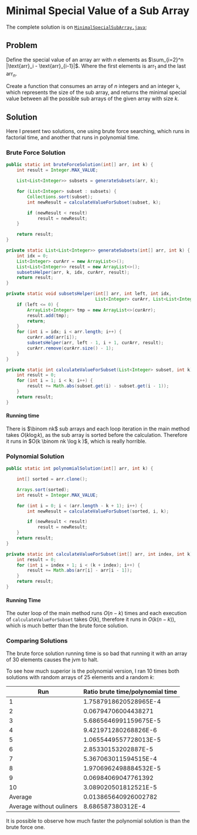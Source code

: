 # Minimal Special Value of a Sub Array

The complete solution is on [`MinimalSpecialSubArray.java`](https://github.com/gpm22/BookExercises/blob/master/Java/Challenges/MinimalSpecialSubArray/MinimalSpecialSubArray.java);

## Problem

Define the special value of an array $\text{arr}$ with $n$ elements as $\sum_{i=2}^n |\text{arr}_i - \text{arr}_{i-1}|$.
Where the first elements is $\text{arr}_1$ and the last $\text{arr}_n$.

Create a function that consumes an array of $n$ integers and an integer `k`, which represents the size of the sub array, and returns the minimal special value between all the possible sub arrays of the given array with size $k$. 

## Solution

Here I present two solutions, one using brute force searching, which runs in factorial time, and another that runs in polynomial time.

### Brute Force Solution

```java
public static int bruteForceSolution(int[] arr, int k) {
    int result = Integer.MAX_VALUE;

    List<List<Integer>> subsets = generateSubsets(arr, k);

    for (List<Integer> subset : subsets) {
        Collections.sort(subset);
        int newResult = calculateValueForSubset(subset, k);

        if (newResult < result)
            result = newResult;
    }

    return result;
}

private static List<List<Integer>> generateSubsets(int[] arr, int k) {
    int idx = 0;
    List<Integer> curArr = new ArrayList<>();
    List<List<Integer>> result = new ArrayList<>();
    subsetsHelper(arr, k, idx, curArr, result);
    return result;
}

private static void subsetsHelper(int[] arr, int left, int idx,
                                  List<Integer> curArr, List<List<Integer>> result) {
    if (left <= 0) {
        ArrayList<Integer> tmp = new ArrayList<>(curArr);
        result.add(tmp);
        return;
    }
    for (int i = idx; i < arr.length; i++) {
        curArr.add(arr[i]);
        subsetsHelper(arr, left - 1, i + 1, curArr, result);
        curArr.remove(curArr.size() - 1);
    }
}

private static int calculateValueForSubset(List<Integer> subset, int k) {
    int result = 0;
    for (int i = 1; i < k; i++) {
        result += Math.abs(subset.get(i) - subset.get(i - 1));
    }
    return result;
}
```

#### Running time

There is $\binom nk$ sub arrays and each loop iteration in the main method takes $O(k \log k)$, as the sub array is sorted before the calculation. Therefore it runs in $O(k \binom nk \log k )$, which is really horrible.

### Polynomial Solution

```java
public static int polynomialSolution(int[] arr, int k) {

    int[] sorted = arr.clone();

    Arrays.sort(sorted);
    int result = Integer.MAX_VALUE;

    for (int i = 0; i < (arr.length - k + 1); i++) {
        int newResult = calculateValueForSubset(sorted, i, k);

        if (newResult < result)
            result = newResult;
    }
    return result;
}

private static int calculateValueForSubset(int[] arr, int index, int k) {
    int result = 0;
    for (int i = index + 1; i < (k + index); i++) {
        result += Math.abs(arr[i] - arr[i - 1]);
    }
    return result;
}
```

#### Running Time

The outer loop of the main method runs $O(n-k)$ times and each execution of `calculateValueForSubset` takes $O(k)$, therefore it runs in $O(k(n-k))$, which is much better than the brute force solution.

### Comparing Solutions

The brute force solution running time is so bad that running it with an array of 30 elements causes the jvm to halt.

To see how much superior is the polynomial version, I ran 10 times both solutions with random arrays of 25 elements and a random $k$:

| Run                      | Ratio $\text{brute time}/ \text{polynomial time}$ |
| ------------------------ | ------------------------------------------------- |
| 1                        | 1.7587918620528965E-4                             |
| 2                        | 0.06794706004438271                               |
| 3                        | 5.6865646991159675E-5                             |
| 4                        | 9.421971280268826E-6                              |
| 5                        | 1.0655449557728013E-5                             |
| 6                        | 2.85330153202887E-5                               |
| 7                        | 5.367063011594515E-4                              |
| 8                        | 1.9706962498884532E-5                             |
| 9                        | 0.06984069047761392                               |
| 10                       | 3.089020501812521E-5                              |
| Average                  | 0.013865640926002782                              |
| Average without ouliners | 8.686587380312E-4                                 |

It is possible to observe how much faster the polynomial solution is than the brute force one.
